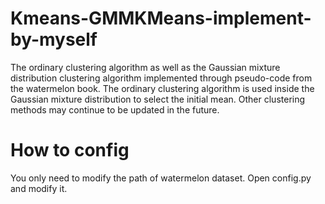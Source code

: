 # Kmeans-GMMKMeans-implement-by-myself
The ordinary clustering algorithm as well as the Gaussian mixture distribution clustering algorithm implemented through pseudo-code from the watermelon book. The ordinary clustering algorithm is used inside the Gaussian mixture distribution to select the initial mean. Other clustering methods may continue to be updated in the future.

# How to config
You only need to modify the path of watermelon dataset. Open config.py and modify it.
